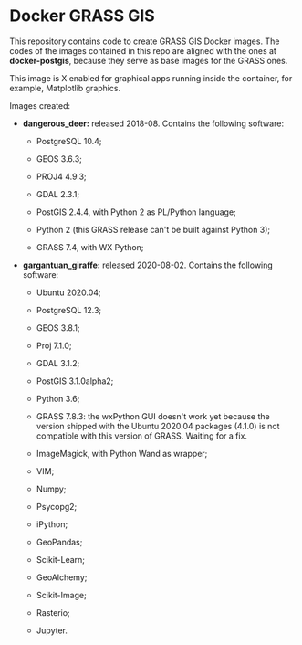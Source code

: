 # Docker GRASS GIS

This repository contains code to create GRASS GIS Docker images. The codes of the images contained in this repo are aligned with the ones at **docker-postgis**, because they serve as base images for the GRASS ones.

This image is X enabled for graphical apps running inside the container, for example, Matplotlib graphics.

Images created:

- **dangerous_deer:** released 2018-08. Contains the following software:

	- PostgreSQL 10.4;

	- GEOS 3.6.3;

	- PROJ4 4.9.3;

	- GDAL 2.3.1;

	- PostGIS 2.4.4, with Python 2 as PL/Python language;

	- Python 2 (this GRASS release can't be built against Python 3);

	- GRASS 7.4, with WX Python;

- **gargantuan_giraffe:** released 2020-08-02. Contains the following software:

	- Ubuntu 2020.04;

	- PostgreSQL 12.3;

	- GEOS 3.8.1;

	- Proj 7.1.0;

	- GDAL 3.1.2;

	- PostGIS 3.1.0alpha2;

	- Python 3.6;

	- GRASS 7.8.3: the wxPython GUI doesn't work yet because the version shipped with the Ubuntu 2020.04 packages (4.1.0) is not compatible with this version of GRASS. Waiting for a fix.

	- ImageMagick, with Python Wand as wrapper;

	- VIM;

	- Numpy;

	- Psycopg2;

	- iPython;

	- GeoPandas;

	- Scikit-Learn;

	- GeoAlchemy;

	- Scikit-Image;

	- Rasterio;

	- Jupyter.
